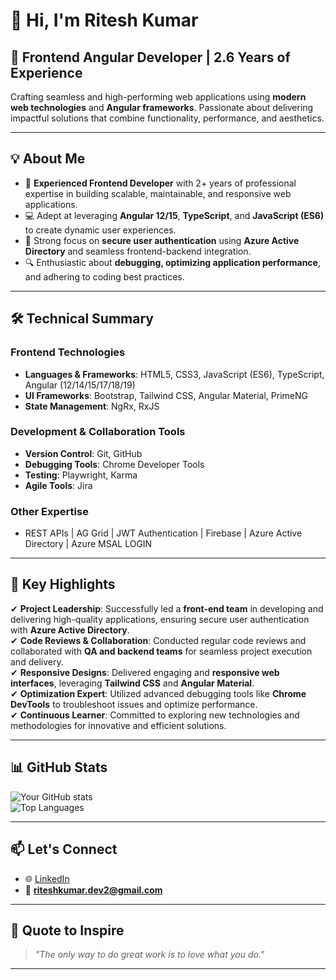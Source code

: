 <!-- Ritesh Kumar

Frontend Angular Developer with 2.5 years of professional experience in web development, specializing in Angular frameworks and modern web technologies.

Technical Summary:

✔ Accomplished Frontend Angular Developer with 2.5 years of experience, skilled in HTML5, CSS3, Bootstrap, Tailwind CSS, JavaScript, and Angular 12/14/15/17.
✔ Proficient in developing and maintaining product-based applications using AG Grid, Angular Material, and implementing responsive designs.
✔ Successfully managed a front-end team, integrating Azure Active Directory for secure user authentication and ensuring effective project delivery.
✔ Experienced in conducting code reviews, collaborating with QA and backend teams to ensure seamless integration and high-quality results.
✔ Strong debugging and troubleshooting abilities using Chrome Developer Tools to optimize application performance.
✔ Adaptable and solution-oriented, with a track record of managing diverse projects based on client requirements.
✔ Excellent communication and problem-solving skills, effective in both independent and team environments.
✔ Proactive in maintaining and enhancing existing applications, with a focus on continuous improvement and best practices.
✔ Passionate about learning new technologies and methodologies to contribute to innovative projects.

I'm always looking for new challenges and opportunities to contribute to innovative projects. Feel free to reach out to me through my LinkedIn profile! -->

<!---
riteshkumar019/riteshkumar019 is a ✨ special ✨ repository because its `README.md` (this file) appears on your GitHub profile.
You can click the Preview link to take a look at your changes.
--->

# 👋 Hi, I'm Ritesh Kumar  

## 🚀 Frontend Angular Developer | 2.6 Years of Experience  

Crafting seamless and high-performing web applications using **modern web technologies** and **Angular frameworks**. Passionate about delivering impactful solutions that combine functionality, performance, and aesthetics.  

---

## 💡 About Me  

- 🌟 **Experienced Frontend Developer** with 2+ years of professional expertise in building scalable, maintainable, and responsive web applications.  
- 💻 Adept at leveraging **Angular 12/15**, **TypeScript**, and **JavaScript (ES6)** to create dynamic user experiences.  
- 🔗 Strong focus on **secure user authentication** using **Azure Active Directory** and seamless frontend-backend integration.  
- 🔍 Enthusiastic about **debugging, optimizing application performance**, and adhering to coding best practices.  

---

## 🛠️ Technical Summary  

### **Frontend Technologies**  
- **Languages & Frameworks**: HTML5, CSS3, JavaScript (ES6), TypeScript, Angular (12/14/15/17/18/19)  
- **UI Frameworks**: Bootstrap, Tailwind CSS, Angular Material, PrimeNG  
- **State Management**: NgRx, RxJS  

### **Development & Collaboration Tools**  
- **Version Control**: Git, GitHub  
- **Debugging Tools**: Chrome Developer Tools  
- **Testing**: Playwright, Karma  
- **Agile Tools**: Jira  

### **Other Expertise**  
- REST APIs | AG Grid | JWT Authentication | Firebase | Azure Active Directory | Azure MSAL LOGIN 

---

## 🌟 Key Highlights  

✔ **Project Leadership**: Successfully led a **front-end team** in developing and delivering high-quality applications, ensuring secure user authentication with **Azure Active Directory**.  
✔ **Code Reviews & Collaboration**: Conducted regular code reviews and collaborated with **QA and backend teams** for seamless project execution and delivery.  
✔ **Responsive Designs**: Delivered engaging and **responsive web interfaces**, leveraging **Tailwind CSS** and **Angular Material**.  
✔ **Optimization Expert**: Utilized advanced debugging tools like **Chrome DevTools** to troubleshoot issues and optimize performance.  
✔ **Continuous Learner**: Committed to exploring new technologies and methodologies for innovative and efficient solutions.  

---

<!-- ## 🌟 Featured Projects  

 ### 🌦️ **Weather App**  
A sleek, responsive weather application delivering real-time updates with an elegant user interface.  

**Tech Stack**: Angular, REST APIs, Tailwind CSS  
- **Features**: City-based weather search, temperature, humidity, and condition tracking.  
- **Impact**: Improved user experience with optimized API calls and a modern interface.  
- [🔗 Live Demo](#) | [💻 Source Code](#)  

---  
-->

<!-- ### ✅ **Task Management System**  
An advanced application designed to streamline task organization and enhance productivity.  

**Tech Stack**: Angular, Firebase, Bootstrap  
- **Features**: CRUD functionality, real-time updates, task prioritization, and categorization.  
- **Impact**: Boosted team productivity by **35%**, reduced task management overhead by **25%**.  
- [🔗 Live Demo](#) | [💻 Source Code](#)  

---
-->

## 📊 GitHub Stats  

![Your GitHub stats](https://github-readme-stats.vercel.app/api?username=ritshkr1&show_icons=true&theme=radical)  
![Top Languages](https://github-readme-stats.vercel.app/api/top-langs/?username=ritshkr1&layout=compact&theme=radical)  

---

## 📫 Let's Connect  

- 🌐 [LinkedIn](https://www.linkedin.com/in/ritsh)
- 📧 **riteshkumar.dev2@gmail.com**  

---

## 🌱 Quote to Inspire  

> *"The only way to do great work is to love what you do."*  

---

